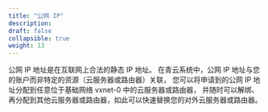 ```yaml
---
title: "公网 IP"
description: 
draft: false
collapsible: true
weight: 13
---
```


公网 IP 地址是在互联网上合法的静态 IP 地址。 在青云系统中，公网 IP 地址与您的账户而非特定的资源（云服务器或路由器）关联， 您可以将申请到的公网 IP 地址分配到任意位于基础网络 vxnet-0 中的云服务器或路由器， 并随时可以解绑、再分配到其他云服务器或路由器，如此可以快速替换您的对外云服务器或路由器。
